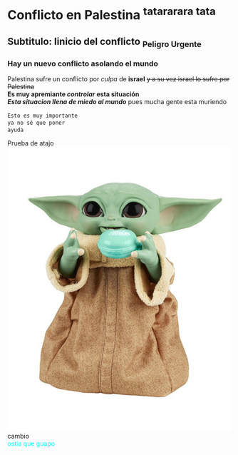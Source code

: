 # Conflicto en Palestina <sup> tatararara tata</sup>

## Subtitulo: Iinicio del conflicto <sub>Peligro Urgente</sub>

### Hay un nuevo conflicto asolando el mundo
Palestina sufre un conflicto por _culpa_ de **israel**  ~~y a su vez israel lo sufre por Palestina~~   
**Es muy apremiante _controlar_ esta situación**  
***Esta situacion llena de miedo al mundo***
pues mucha gente esta muriendo  
```
Esto es muy importante
ya no sé que poner
ayuda
```

Prueba de atajo
![baby Yoda](./img/baby-yoda-animatronic-22-cm-star-wars-.jpg)
cambio  
<c1 style ="color:cyan">ostia que guapo</c1>